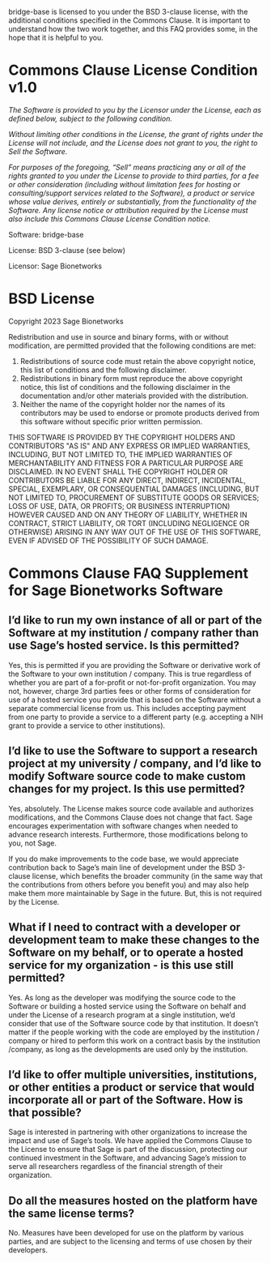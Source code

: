 bridge-base is licensed to you under the BSD 3-clause license, with the additional conditions specified in the Commons Clause. It is important to understand how the two work together, and this FAQ provides some, in the hope that it is helpful to you.

# Commons Clause License Condition v1.0

*The Software is provided to you by the Licensor under the License, each as defined below, subject to the following condition.*

*Without limiting other conditions in the License, the grant of rights under the License will not include, and the License does not grant to you, the right to Sell the Software.*

*For purposes of the foregoing, “Sell” means practicing any or all of the rights granted to you under the License to provide to third parties, for a fee or other consideration (including without limitation fees for hosting or consulting/support services related to the Software), a product or service whose value derives, entirely or substantially, from the functionality of the Software. Any license notice or attribution required by the License must also include this Commons Clause License Condition notice.*
 
Software: bridge-base

License: BSD 3-clause (see below)

Licensor: Sage Bionetworks
 
# BSD License

Copyright 2023 Sage Bionetworks

Redistribution and use in source and binary forms, with or without modification, are permitted provided that the following conditions are met:

1. Redistributions of source code must retain the above copyright notice, this list of conditions and the following disclaimer.
2. Redistributions in binary form must reproduce the above copyright notice, this list of conditions and the following disclaimer in the documentation and/or other materials provided with the distribution.
3. Neither the name of the copyright holder nor the names of its contributors may be used to endorse or promote products derived from this software without specific prior written permission.

THIS SOFTWARE IS PROVIDED BY THE COPYRIGHT HOLDERS AND CONTRIBUTORS "AS IS" AND ANY EXPRESS OR IMPLIED WARRANTIES, INCLUDING, BUT NOT LIMITED TO, THE IMPLIED WARRANTIES OF MERCHANTABILITY AND FITNESS FOR A PARTICULAR PURPOSE ARE DISCLAIMED. IN NO EVENT SHALL THE COPYRIGHT HOLDER OR CONTRIBUTORS BE LIABLE FOR ANY DIRECT, INDIRECT, INCIDENTAL, SPECIAL, EXEMPLARY, OR CONSEQUENTIAL DAMAGES (INCLUDING, BUT NOT LIMITED TO, PROCUREMENT OF SUBSTITUTE GOODS OR SERVICES; LOSS OF USE, DATA, OR PROFITS; OR BUSINESS INTERRUPTION) HOWEVER CAUSED AND ON ANY THEORY OF LIABILITY, WHETHER IN CONTRACT, STRICT LIABILITY, OR TORT (INCLUDING NEGLIGENCE OR OTHERWISE) ARISING IN ANY WAY OUT OF THE USE OF THIS SOFTWARE, EVEN IF ADVISED OF THE POSSIBILITY OF SUCH DAMAGE.

# Commons Clause FAQ Supplement for Sage Bionetworks Software

## I’d like to run my own instance of all or part of the Software at my institution / company rather than use Sage’s hosted service. Is this permitted?

Yes, this is permitted if you are providing the Software or derivative work of the Software to your own institution / company. This is true regardless of whether you are part of a for-profit or not-for-profit organization. You may not, however, charge 3rd parties fees or other forms of consideration for use of a hosted service you provide that is based on the Software without a separate commercial license from us. This includes accepting payment from one party to provide a service to a different party (e.g. accepting a NIH grant to provide a service to other institutions).

## I’d like to use the Software to support a research project at my university / company, and I’d like to modify Software source code to make custom changes for my project. Is this use permitted?

Yes, absolutely. The License makes source code available and authorizes modifications, and the Commons Clause does not change that fact. Sage encourages experimentation with software changes when needed to advance research interests. Furthermore, those modifications belong to you, not Sage.

If you do make improvements to the code base, we would appreciate contribution back to Sage’s main line of development  under the BSD 3-clause license, which benefits the broader community (in the same way that the contributions from others before you benefit you) and may also help make them more maintainable by Sage in the future. But, this is not required by the License.

## What if I need to contract with a developer or development team to make these changes to the Software on my behalf, or to operate a hosted service for my organization - is this use still permitted?

Yes. As long as the developer was modifying the source code to the Software or building a hosted service using the Software on behalf and under the License of a research program at a single institution, we’d consider that use of the Software source code by that institution. It doesn’t matter if the people working with the code are employed by the institution / company or hired to perform this work on a contract basis by the institution /company, as long as the developments are used only by the institution.

## I’d like to offer multiple universities, institutions, or other entities a product or service that would incorporate all or part of the Software. How is that possible?

Sage is interested in partnering with other organizations to increase the impact and use of Sage’s tools. We have applied the Commons Clause to the License  to ensure that Sage is part of the discussion, protecting our continued investment in the Software, and advancing Sage’s mission to serve all researchers regardless of the financial strength of their organization.

## Do all the measures hosted on the platform have the same license terms?

No. Measures have been developed for use on the platform by various parties, and are subject to the licensing and terms of use chosen by their developers.
